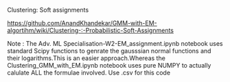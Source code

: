 Clustering: Soft assignments

https://github.com/AnandKhandekar/GMM-with-EM-algortihm/wiki/Clustering-:-Probabilistic-Soft-Assignments

Note : The Adv. ML Specialisation-W2-EM_assignment.ipynb notebook uses standard Scipy functions to genrate the gausssian normal functions and their logarithms.This is an easier approach.Whereas the Clustering_GMM_with_EM.ipynb notebook uses pure NUMPY to actually calulate ALL the formulae involved. Use .csv for this code
  
